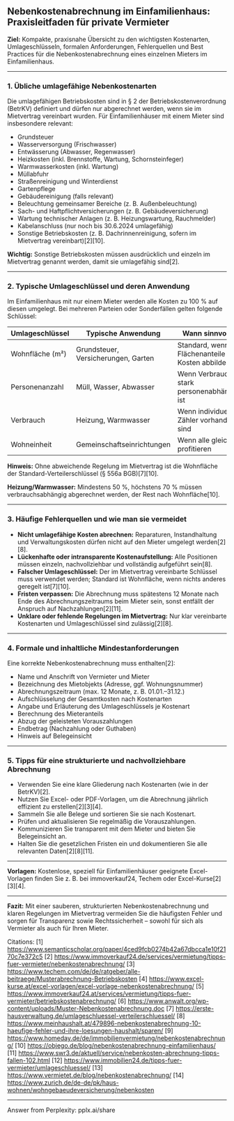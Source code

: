 ## Nebenkostenabrechnung im Einfamilienhaus: Praxisleitfaden für private Vermieter

**Ziel:**
Kompakte, praxisnahe Übersicht zu den wichtigsten Kostenarten, Umlageschlüsseln, formalen Anforderungen, Fehlerquellen und Best Practices für die Nebenkostenabrechnung eines einzelnen Mieters im Einfamilienhaus.

---

### 1. Übliche umlagefähige Nebenkostenarten

Die umlagefähigen Betriebskosten sind in § 2 der Betriebskostenverordnung (BetrKV) definiert und dürfen nur abgerechnet werden, wenn sie im Mietvertrag vereinbart wurden. Für Einfamilienhäuser mit einem Mieter sind insbesondere relevant:

- Grundsteuer
- Wasserversorgung (Frischwasser)
- Entwässerung (Abwasser, Regenwasser)
- Heizkosten (inkl. Brennstoffe, Wartung, Schornsteinfeger)
- Warmwasserkosten (inkl. Wartung)
- Müllabfuhr
- Straßenreinigung und Winterdienst
- Gartenpflege
- Gebäudereinigung (falls relevant)
- Beleuchtung gemeinsamer Bereiche (z. B. Außenbeleuchtung)
- Sach- und Haftpflichtversicherungen (z. B. Gebäudeversicherung)
- Wartung technischer Anlagen (z. B. Heizungswartung, Rauchmelder)
- Kabelanschluss (nur noch bis 30.6.2024 umlagefähig)
- Sonstige Betriebskosten (z. B. Dachrinnenreinigung, sofern im Mietvertrag vereinbart)[2][10].

**Wichtig:**
Sonstige Betriebskosten müssen ausdrücklich und einzeln im Mietvertrag genannt werden, damit sie umlagefähig sind[2].

---

### 2. Typische Umlageschlüssel und deren Anwendung

Im Einfamilienhaus mit nur einem Mieter werden alle Kosten zu 100 % auf diesen umgelegt. Bei mehreren Parteien oder Sonderfällen gelten folgende Schlüssel:

| Umlageschlüssel       | Typische Anwendung                    | Wann sinnvoll?                              |
|----------------------|---------------------------------------|---------------------------------------------|
| Wohnfläche (m²)      | Grundsteuer, Versicherungen, Garten   | Standard, wenn Flächenanteile Kosten abbilden|
| Personenanzahl       | Müll, Wasser, Abwasser                | Wenn Verbrauch stark personenabhängig ist    |
| Verbrauch            | Heizung, Warmwasser                   | Wenn individuelle Zähler vorhanden sind      |
| Wohneinheit          | Gemeinschaftseinrichtungen             | Wenn alle gleich profitieren                 |

**Hinweis:**
Ohne abweichende Regelung im Mietvertrag ist die Wohnfläche der Standard-Verteilerschlüssel (§ 556a BGB)[7][10].

**Heizung/Warmwasser:**
Mindestens 50 %, höchstens 70 % müssen verbrauchsabhängig abgerechnet werden, der Rest nach Wohnfläche[10].

---

### 3. Häufige Fehlerquellen und wie man sie vermeidet

- **Nicht umlagefähige Kosten abrechnen:** Reparaturen, Instandhaltung und Verwaltungskosten dürfen nicht auf den Mieter umgelegt werden[2][8].
- **Lückenhafte oder intransparente Kostenaufstellung:** Alle Positionen müssen einzeln, nachvollziehbar und vollständig aufgeführt sein[8].
- **Falscher Umlageschlüssel:** Der im Mietvertrag vereinbarte Schlüssel muss verwendet werden; Standard ist Wohnfläche, wenn nichts anderes geregelt ist[7][10].
- **Fristen verpassen:** Die Abrechnung muss spätestens 12 Monate nach Ende des Abrechnungszeitraums beim Mieter sein, sonst entfällt der Anspruch auf Nachzahlungen[2][11].
- **Unklare oder fehlende Regelungen im Mietvertrag:** Nur klar vereinbarte Kostenarten und Umlageschlüssel sind zulässig[2][8].

---

### 4. Formale und inhaltliche Mindestanforderungen

Eine korrekte Nebenkostenabrechnung muss enthalten[2]:

- Name und Anschrift von Vermieter und Mieter
- Bezeichnung des Mietobjekts (Adresse, ggf. Wohnungsnummer)
- Abrechnungszeitraum (max. 12 Monate, z. B. 01.01.–31.12.)
- Aufschlüsselung der Gesamtkosten nach Kostenarten
- Angabe und Erläuterung des Umlageschlüssels je Kostenart
- Berechnung des Mieteranteils
- Abzug der geleisteten Vorauszahlungen
- Endbetrag (Nachzahlung oder Guthaben)
- Hinweis auf Belegeinsicht

---

### 5. Tipps für eine strukturierte und nachvollziehbare Abrechnung

- Verwenden Sie eine klare Gliederung nach Kostenarten (wie in der BetrKV)[2].
- Nutzen Sie Excel- oder PDF-Vorlagen, um die Abrechnung jährlich effizient zu erstellen[2][3][4].
- Sammeln Sie alle Belege und sortieren Sie sie nach Kostenart.
- Prüfen und aktualisieren Sie regelmäßig die Vorauszahlungen.
- Kommunizieren Sie transparent mit dem Mieter und bieten Sie Belegeinsicht an.
- Halten Sie die gesetzlichen Fristen ein und dokumentieren Sie alle relevanten Daten[2][8][11].

---

**Vorlagen:**
Kostenlose, speziell für Einfamilienhäuser geeignete Excel-Vorlagen finden Sie z. B. bei immoverkauf24, Techem oder Excel-Kurse[2][3][4].

---

**Fazit:**
Mit einer sauberen, strukturierten Nebenkostenabrechnung und klaren Regelungen im Mietvertrag vermeiden Sie die häufigsten Fehler und sorgen für Transparenz sowie Rechtssicherheit – sowohl für sich als Vermieter als auch für Ihren Mieter.

Citations:
[1] https://www.semanticscholar.org/paper/4ced9fcb0274b42a67dbcca1e10f2170c7e372c5
[2] https://www.immoverkauf24.de/services/vermietung/tipps-fuer-vermieter/nebenkostenabrechnung/
[3] https://www.techem.com/de/de/ratgeber/alle-beitraege/Musterabrechnung-Betriebskosten
[4] https://www.excel-kurse.at/excel-vorlagen/excel-vorlage-nebenkostenabrechnung/
[5] https://www.immoverkauf24.at/services/vermietung/tipps-fuer-vermieter/betriebskostenabrechnung/
[6] https://www.anwalt.org/wp-content/uploads/Muster-Nebenkostenabrechnung.doc
[7] https://erste-hausverwaltung.de/umlageschluessel-verteilerschluessel/
[8] https://www.meinhaushalt.at/479896-nebenkostenabrechnung-10-haeufige-fehler-und-ihre-loesungen-haushalt/sparen/
[9] https://www.homeday.de/de/immobilienvermietung/nebenkostenabrechnung/
[10] https://objego.de/blog/nebenkostenabrechnung-einfamilienhaus/
[11] https://www.swr3.de/aktuell/service/nebenkosten-abrechnung-tipps-fallen-102.html
[12] https://www.immobilien24.de/tipps-fuer-vermieter/umlageschluessel/
[13] https://www.vermietet.de/blog/nebenkostenabrechnung/
[14] https://www.zurich.de/de-de/pk/haus-wohnen/wohngebaeudeversicherung/nebenkosten

---
Answer from Perplexity: pplx.ai/share